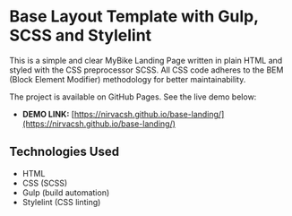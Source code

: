 # Base Layout Template with Gulp, SCSS and Stylelint

This is a simple and clear MyBike Landing Page written in plain HTML and styled with the CSS preprocessor SCSS. All CSS code adheres to the BEM (Block Element Modifier) methodology for better maintainability.

The project is available on GitHub Pages. See the live demo below:

- **DEMO LINK:** [https://nirvacsh.github.io/base-landing/](https://nirvacsh.github.io/base-landing/)

## Technologies Used

* HTML
* CSS (SCSS)
* Gulp (build automation)
* Stylelint (CSS linting)
